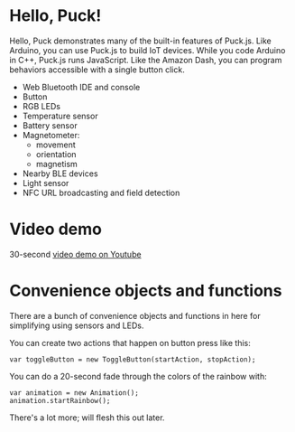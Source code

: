# Hello, Puck!

Hello, Puck demonstrates many of the built-in features of Puck.js. Like Arduino, you can use Puck.js to build IoT devices. While you code Arduino in C++, Puck.js runs JavaScript. Like the Amazon Dash, you can program behaviors accessible with a single button click.

* Web Bluetooth IDE and console
* Button
* RGB LEDs
* Temperature sensor
* Battery sensor
* Magnetometer: 
  * movement
  * orientation
  * magnetism
* Nearby BLE devices
* Light sensor
* NFC URL broadcasting and field detection

# Video demo
30-second [video demo on Youtube](https://www.youtube.com/watch?v=EZPnjGKtMAk)

# Convenience objects and functions

There are a bunch of convenience objects and functions in here for simplifying using sensors and LEDs.

You can create two actions that happen on button press like this:
```
var toggleButton = new ToggleButton(startAction, stopAction);
```

You can do a 20-second fade through the colors of the rainbow with:
```
var animation = new Animation();
animation.startRainbow();
```

There's a lot more; will flesh this out later.
